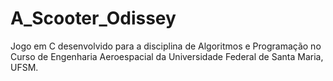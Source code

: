 # A_Scooter_Odissey
Jogo em C desenvolvido para a disciplina de Algoritmos e Programação no Curso de Engenharia Aeroespacial da Universidade Federal de Santa Maria, UFSM.

